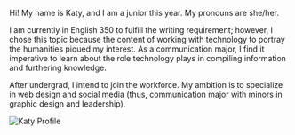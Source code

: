Hi! My name is Katy, and I am a junior this year. My pronouns are she/her.  

I am currently in English 350 to fulfill the writing requirement; however, I chose this topic because the content of working with technology to portray the humanities piqued my interest. As a communication major, I find it imperative to learn about the role technology plays in compiling information and furthering knowledge.  

After undergrad, I intend to join the workforce. My ambition is to specialize in web design and social media (thus, communication major with minors in graphic design and leadership).

![Katy Profile](https://katy-s.github.io/KSENGL350/images/title-of-img.jpg)
